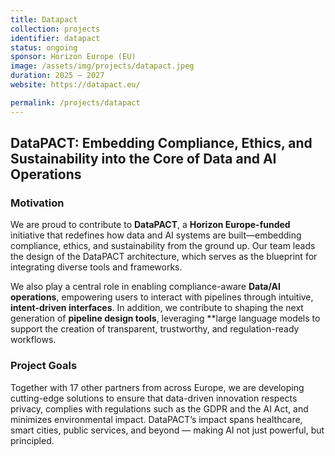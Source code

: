 ```yaml
---
title: Datapact
collection: projects
identifier: datapact
status: ongoing
sponsor: Horizon Europe (EU)
image: /assets/img/projects/datapact.jpeg
duration: 2025 – 2027
website: https://datapact.eu/

permalink: /projects/datapact
---
```


## DataPACT: Embedding Compliance, Ethics, and Sustainability into the Core of Data and AI Operations

### Motivation
We are proud to contribute to **DataPACT**, a **Horizon Europe-funded** initiative that redefines how data and AI systems are built—embedding compliance, ethics, and sustainability from the ground up. Our team leads the design of the DataPACT architecture, which serves as the blueprint for integrating diverse tools and frameworks.

We also play a central role in enabling compliance-aware **Data/AI operations**, empowering users to interact with pipelines through intuitive, **intent-driven interfaces**. In addition, we contribute to shaping the next generation of **pipeline design tools**, leveraging **large language models to support the creation of transparent, trustworthy, and regulation-ready workflows.

### Project Goals
Together with 17 other partners from across Europe, we are developing cutting-edge solutions to ensure that data-driven innovation respects privacy, complies with regulations such as the GDPR and the AI Act, and minimizes environmental impact. DataPACT’s impact spans healthcare, smart cities, public services, and beyond — making AI not just powerful, but principled.